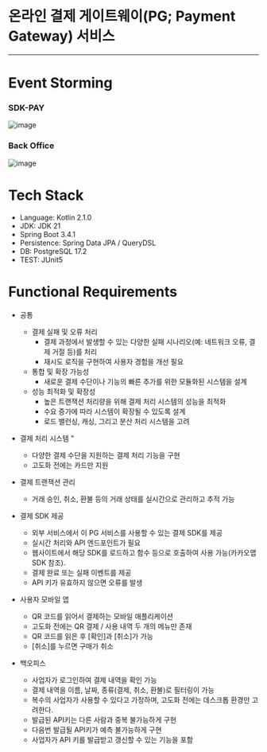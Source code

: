 # 온라인 결제 게이트웨이(PG; Payment Gateway) 서비스
------------------------------------------------------------
# Event Storming
### SDK-PAY
![image](https://github.com/user-attachments/assets/119f4367-44ef-4905-b3a7-a9860cf80d06)

### Back Office
![image](https://github.com/user-attachments/assets/15b21ad8-01d0-48a3-bc31-74e54fa14eca)

# Tech Stack
- Language: Kotlin 2.1.0
- JDK: JDK 21
- Spring Boot 3.4.1
- Persistence: Spring Data JPA / QueryDSL
- DB: PostgreSQL 17.2
- TEST: JUnit5

# Functional Requirements
- 공통
  - 결제 실패 및 오류 처리
    - 결제 과정에서 발생할 수 있는 다양한 실패 시나리오(예: 네트워크 오류, 결제 거절 등)를 처리
    - 재시도 로직을 구현하여 사용자 경험을 개선 필요
  - 통합 및 확장 가능성
    - 새로운 결제 수단이나 기능의 빠른 추가를 위한 모듈화된 시스템을 설계	
  - 성능 최적화 및 확장성
    - 높은 트랜잭션 처리량을 위해 결제 처리 시스템의 성능을 최적화
    - 수요 증가에 따라 시스템이 확장될 수 있도록 설계
    - 로드 밸런싱, 캐싱, 그리고 분산 처리 시스템을 고려	

- 결제 처리 시스템						"						
  - 다양한 결제 수단을 지원하는 결제 처리 기능을 구현
  - 고도화 전에는 카드만 지원

- 결제 트랜잭션 관리						
  - 거래 승인, 취소, 환불 등의 거래 상태를 실시간으로 관리하고 추적 가능

- 결제 SDK 제공					
  - 외부 서비스에서 이 PG 서비스를 사용할 수 있는 결제 SDK를 제공
  - 실시간 처리와 API 엔드포인트가 필요
  - 웹사이트에서 해당 SDK를 로드하고 함수 등으로 호출하여 사용 가능(카카오맵 SDK 참조).
  - 결제 완료 또는 실패 이벤트를 제공
  - API 키가 유효하지 않으면 오류를 발생

- 사용자 모바일 앱		
  - QR 코드를 읽어서 결제하는 모바일 애플리케이션
  - 고도화 전에는 QR 결제 / 사용 내역 두 개의 메뉴만 존재
  - QR 코드를 읽은 후 [확인]과 [취소]가 가능
  - [취소]를 누르면 구매가 취소

- 백오피스
  - 사업자가 로그인하여 결제 내역을 확인 가능
  - 결제 내역을 이름, 날짜, 종류(결제, 취소, 환불)로 필터링이 가능
  - 복수의 사업자가 사용할 수 있다고 가정하며, 고도화 전에는 데스크톱 환경만 고려한다.
  - 발급된 API키는 다른 사람과 중복 불가능하게 구현
  - 다음번 발급될 API키가 예측 불가능하게 구현
  - 사업자가 API 키를 발급받고 갱신할 수 있는 기능을 포함		
		
